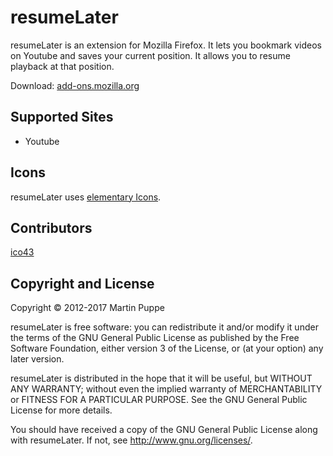 # resumeLater

resumeLater is an extension for Mozilla Firefox. It lets you bookmark videos on Youtube and saves your current position. It allows you to resume playback at that position.

Download: [add-ons.mozilla.org](https://addons.mozilla.org/en-US/firefox/addon/resumelater/)

## Supported Sites

 * Youtube

## Icons

resumeLater uses [elementary Icons](https://launchpad.net/elementaryicons).

## Contributors

[ico43](https://github.com/ico43)

## Copyright and License

Copyright © 2012-2017 Martin Puppe

resumeLater is free software: you can redistribute it and/or modify
it under the terms of the GNU General Public License as published by
the Free Software Foundation, either version 3 of the License, or
(at your option) any later version.

resumeLater is distributed in the hope that it will be useful,
but WITHOUT ANY WARRANTY; without even the implied warranty of
MERCHANTABILITY or FITNESS FOR A PARTICULAR PURPOSE.  See the
GNU General Public License for more details.

You should have received a copy of the GNU General Public License
along with resumeLater. If not, see <http://www.gnu.org/licenses/>.
